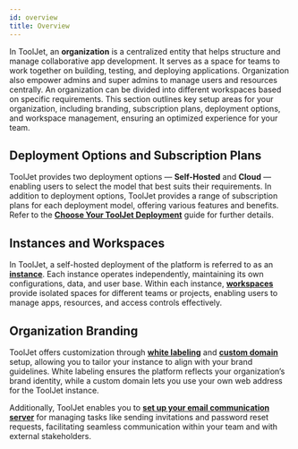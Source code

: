 ```yaml
---
id: overview
title: Overview
---
```


In ToolJet, an **organization** is a centralized entity that helps structure and manage collaborative app development. It serves as a space for teams to work together on building, testing, and deploying applications. Organization also empower admins and super admins to manage users and resources centrally. An organization can be divided into different workspaces based on specific requirements. This section outlines key setup areas for your organization, including branding, subscription plans, deployment options, and workspace management, ensuring an optimized experience for your team.

## Deployment Options and Subscription Plans

ToolJet provides two deployment options — **Self-Hosted** and **Cloud** — enabling users to select the model that best suits their requirements. In addition to deployment options, ToolJet provides a range of subscription plans for each deployment model, offering various features and benefits. Refer to the **[Choose Your ToolJet Deployment](/docs/org-setup/tj-deployment)** guide for further details.

## Instances and Workspaces

In ToolJet, a self-hosted deployment of the platform is referred to as an **[instance](/docs/org-setup/instances)**. Each instance operates independently, maintaining its own configurations, data, and user base. Within each instance, **[workspaces](/docs/org-setup/workspaces)** provide isolated spaces for different teams or projects, enabling users to manage apps, resources, and access controls effectively. 

## Organization Branding

ToolJet offers customization through **[white labeling](/docs/org-setup/org-branding/white-labeling)** and **[custom domain](/docs/org-setup/org-branding/custom-domain)** setup, allowing you to tailor your instance to align with your brand guidelines. White labeling ensures the platform reflects your organization’s brand identity, while a custom domain lets you use your own web address for the ToolJet instance.

Additionally, ToolJet enables you to **[set up your email communication server](/docs/org-setup/email-server)** for managing tasks like sending invitations and password reset requests, facilitating seamless communication within your team and with external stakeholders.
